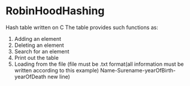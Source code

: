 # RobinHoodHashing
Hash table written on C
The table provides such functions as:
1. Adding an element
2. Deleting an element
3. Search for an element
4. Print out the table
5. Loading from the file (file must be .txt format(all information must be written according to this example) Name-Surename-yearOfBirth-yearOfDeath new line)
